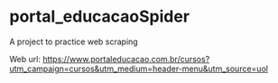 # portal_educacaoSpider
 A project to practice web scraping

Web url: https://www.portaleducacao.com.br/cursos?utm_campaign=cursos&utm_medium=header-menu&utm_source=uol
